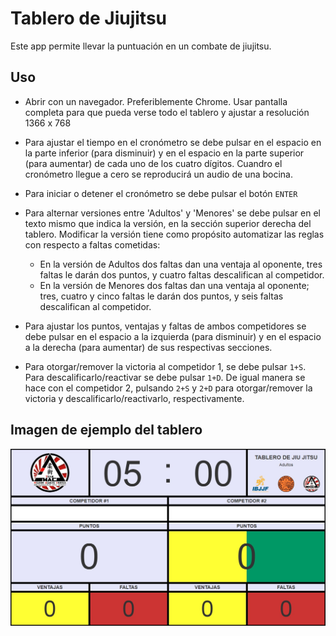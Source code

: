 # Tablero de Jiujitsu

Este app permite llevar la puntuación en un combate de jiujitsu.

## Uso

- Abrir con un navegador. Preferiblemente Chrome. Usar pantalla completa para que pueda verse todo el tablero y ajustar a resolución 1366 x 768

- Para ajustar el tiempo en el cronómetro se debe pulsar en el espacio en la parte inferior (para disminuir) y en el espacio en la parte superior (para aumentar) de cada uno de los cuatro dígitos. Cuandro el cronómetro llegue a cero se reproducirá un audio de una bocina.

- Para iniciar o detener el cronómetro se debe pulsar el botón `ENTER`

- Para alternar versiones entre 'Adultos' y 'Menores' se debe pulsar en el texto mismo que indica la versión, en la sección superior derecha del tablero. Modificar la versión tiene como propósito automatizar las reglas con respecto a faltas cometidas:

    - En la versión de Adultos dos faltas dan una ventaja al oponente, tres faltas le darán dos puntos, y cuatro faltas descalifican al competidor.
    - En la versión de Menores dos faltas dan una ventaja al oponente; tres, cuatro y cinco faltas le     darán dos puntos, y seis faltas descalifican al competidor.

- Para ajustar los puntos, ventajas y faltas de ambos competidores se debe pulsar en el espacio a la izquierda (para disminuir) y en el espacio a la derecha (para aumentar) de sus respectivas secciones.

- Para otorgar/remover la victoria al competidor 1, se debe pulsar `1+S`. Para descalificarlo/reactivar se debe pulsar `1+D`. De igual manera se hace con el competidor 2, pulsando `2+S` y `2+D` para otorgar/remover la victoria y descalificarlo/reactivarlo, respectivamente.

## Imagen de ejemplo del tablero   

![Imagen de ejemplo del tablero](https://github.com/JDG9999/tablero-jiujitsu/blob/master/recursos/tablero.jpg "Tablero de jiujitsu")

